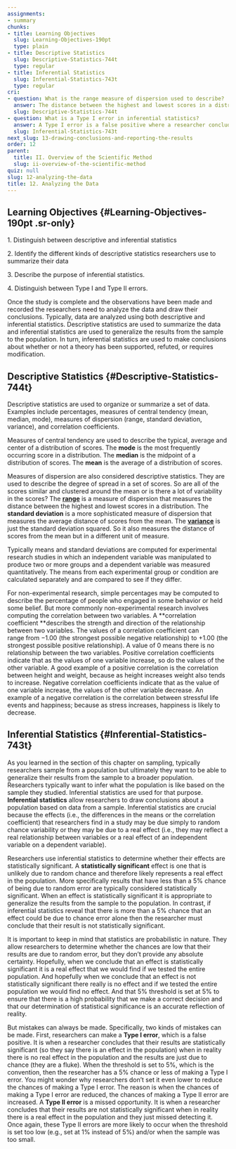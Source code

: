 ```yaml
---
assignments:
- summary
chunks:
- title: Learning Objectives
  slug: Learning-Objectives-190pt
  type: plain
- title: Descriptive Statistics
  slug: Descriptive-Statistics-744t
  type: regular
- title: Inferential Statistics
  slug: Inferential-Statistics-743t
  type: regular
cri:
- question: What is the range measure of dispersion used to describe?
  answer: The distance between the highest and lowest scores in a distribution.
  slug: Descriptive-Statistics-744t
- question: What is a Type I error in inferential statistics?
  answer: A Type I error is a false positive where a researcher concludes there is an effect in the population when in reality there is no real effect, and the results are just due to chance.
  slug: Inferential-Statistics-743t
next_slug: 13-drawing-conclusions-and-reporting-the-results
order: 12
parent:
  title: II. Overview of the Scientific Method
  slug: ii-overview-of-the-scientific-method
quiz: null
slug: 12-analyzing-the-data
title: 12. Analyzing the Data
---
```


## Learning Objectives {#Learning-Objectives-190pt .sr-only} 

<i-callout variant="info" title="Learning Objectives">

1\. Distinguish between descriptive and inferential statistics

2\. Identify the different kinds of descriptive statistics researchers use to summarize their data

3\. Describe the purpose of inferential statistics.

4\. Distinguish between Type I and Type II errors.

</i-callout>

Once the study is complete and the observations have been made and recorded the researchers need to analyze the data and draw their conclusions. Typically, data are analyzed using both descriptive and inferential statistics. Descriptive statistics are used to summarize the data and inferential statistics are used to generalize the results from the sample to the population. In turn, inferential statistics are used to make conclusions about whether or not a theory has been supported, refuted, or requires modification.

## Descriptive Statistics {#Descriptive-Statistics-744t} 

Descriptive statistics are used to organize or summarize a set of data. Examples include percentages, measures of central tendency (mean, median, mode), measures of dispersion (range, standard deviation, variance), and correlation coefficients.

Measures of central tendency are used to describe the typical, average and center of a distribution of scores. The **mode** is the most frequently occurring score in a distribution. The **median** is the midpoint of a distribution of scores. The **mean** is the average of a distribution of scores.

Measures of dispersion are also considered descriptive statistics. They are used to describe the degree of spread in a set of scores. So are all of the scores similar and clustered around the mean or is there a lot of variability in the scores? The  [**range**](https://kpu.pressbooks.pub/psychmethods4e/chapter/analyzing-the-data/#term_42_912) is a measure of dispersion that measures the distance between the highest and lowest scores in a distribution. The **standard deviation** is a more sophisticated measure of dispersion that measures the average distance of scores from the mean. The [**variance**](https://kpu.pressbooks.pub/psychmethods4e/chapter/analyzing-the-data/#term_42_914) is just the standard deviation squared. So it also measures the distance of scores from the mean but in a different unit of measure.

Typically means and standard deviations are computed for experimental research studies in which an independent variable was manipulated to produce two or more groups and a dependent variable was measured quantitatively. The means from each experimental group or condition are calculated separately and are compared to see if they differ.

For non-experimental research, simple percentages may be computed to describe the percentage of people who engaged in some behavior or held some belief. But more commonly non-experimental research involves computing the correlation between two variables. A **correlation coefficient **describes the strength and direction of the relationship between two variables. The values of a correlation coefficient can range from −1.00 (the strongest possible negative relationship) to +1.00 (the strongest possible positive relationship). A value of 0 means there is no relationship between the two variables. Positive correlation coefficients indicate that as the values of one variable increase, so do the values of the other variable. A good example of a positive correlation is the correlation between height and weight, because as height increases weight also tends to increase. Negative correlation coefficients indicate that as the value of one variable increase, the values of the other variable decrease. An example of a negative correlation is the correlation between stressful life events and happiness; because as stress increases, happiness is likely to decrease.

## Inferential Statistics {#Inferential-Statistics-743t} 

As you learned in the section of this chapter on sampling, typically researchers sample from a population but ultimately they want to be able to generalize their results from the sample to a broader population. Researchers typically want to infer what the population is like based on the sample they studied. Inferential statistics are used for that purpose. **Inferential statistics** allow researchers to draw conclusions about a population based on data from a sample. Inferential statistics are crucial because the effects (i.e., the differences in the means or the correlation coefficient) that researchers find in a study may be due simply to random chance variability or they may be due to a real effect (i.e., they may reflect a real relationship between variables or a real effect of an independent variable on a dependent variable).

Researchers use inferential statistics to determine whether their effects are statistically significant. A **statistically significant** effect is one that is unlikely due to random chance and therefore likely represents a real effect in the population. More specifically results that have less than a 5% chance of being due to random error are typically considered statistically significant. When an effect is statistically significant it is appropriate to generalize the results from the sample to the population. In contrast, if inferential statistics reveal that there is more than a 5% chance that an effect could be due to chance error alone then the researcher must conclude that their result is not statistically significant.

It is important to keep in mind that statistics are probabilistic in nature. They allow researchers to determine whether the chances are low that their results are due to random error, but they don’t provide any absolute certainty. Hopefully, when we conclude that an effect is statistically significant it is a real effect that we would find if we tested the entire population. And hopefully when we conclude that an effect is not statistically significant there really is no effect and if we tested the entire population we would find no effect. And that 5% threshold is set at 5% to ensure that there is a high probability that we make a correct decision and that our determination of statistical significance is an accurate reflection of reality.

But mistakes can always be made. Specifically, two kinds of mistakes can be made. First, researchers can make a **Type I error**, which is a false positive. It is when a researcher concludes that their results are statistically significant (so they say there is an effect in the population) when in reality there is no real effect in the population and the results are just due to chance (they are a fluke). When the threshold is set to 5%, which is the convention, then the researcher has a 5% chance or less of making a Type I error. You might wonder why researchers don’t set it even lower to reduce the chances of making a Type I error. The reason is when the chances of making a Type I error are reduced, the chances of making a Type II error are increased. A **Type II error** is a missed opportunity. It is when a researcher concludes that their results are not statistically significant when in reality there is a real effect in the population and they just missed detecting it. Once again, these Type II errors are more likely to occur when the threshold is set too low (e.g., set at 1% instead of 5%) and/or when the sample was too small.

